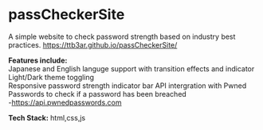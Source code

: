 # passCheckerSite
A simple website to check password strength based on industry best practices.
https://ttb3ar.github.io/passCheckerSite/ 
  
**Features include:**  
Japanese and English languge support with transition effects and indicator  
Light/Dark theme toggling  
Responsive password strength indicator bar
API intergration with Pwned Passwords to check if a password has been breached  
 -https://api.pwnedpasswords.com


**Tech Stack:**
html,css,js 
